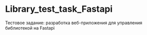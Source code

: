 # Library_test_task_Fastapi
Тестовое задание: разработка веб-приложения для управления библиотекой на Fastapi
